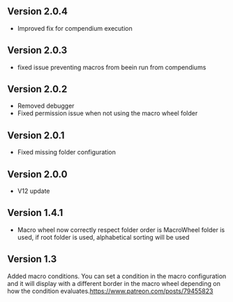 ## Version 2.0.4
- Improved fix for compendium execution

## Version 2.0.3
- fixed issue preventing macros from beein run from compendiums

## Version 2.0.2
- Removed debugger
- Fixed permission issue when not using the macro wheel folder

## Version 2.0.1
- Fixed missing folder configuration

## Version 2.0.0
- V12 update

## Version 1.4.1
- Macro wheel now correctly respect folder order is MacroWheel folder is used, if root folder is used, alphabetical sorting will be used

## Version 1.3
Added macro conditions. You can set a condition in the macro configuration and it will display with a different border in the macro wheel depending on how the condition evaluates.https://www.patreon.com/posts/79455823

